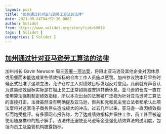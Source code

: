 ```yaml
---
layout: post
title: "加州通过针对亚马逊劳工算法的法律"
date: 2021-09-24T04:52:26.000Z
author: Solidot
from: https://www.solidot.org/story?sid=69039
tags: [ Solidot ]
categories: [ Solidot ]
---
```

<!--1632459146000-->
[加州通过针对亚马逊劳工算法的法律](https://www.solidot.org/story?sid=69039)
------

<div>
加州州长 Gavin Newsom 周三<a href="https://www.theverge.com/2021/9/9/22664846/amazon-labor-algorithms-warehouse-newsom-california-senate">签署一项法案</a>，将阻止亚马逊及其他企业对因休息或用餐而未能达成某些绩效指标的仓库工作人员施以惩罚。加州参议院本月早些时候正式批准了这项立法，允许仓库工人对绩效目标发起反对意见。此前就有声音认为这类绩效目标实际是在阻止员工正常如厕或安排其他休息。亚马逊的仓库一直在使用算法强制制定绩效指标，所以本次出台的法案被广泛视为针对亚马逊劳工算法的直接打击。法律虽然没有明确提及亚马逊，但共和党和民主党立法者都承认此项法案将对这家电子商务巨头造成极大的冲击。过去几年以来，亚马逊一直因绩效指标而饱受批评。有多家网点报告称，为了达成绩效指标并保住工作，员工甚至被迫使用随身携带的瓶子解手。该法律还迫使亚马逊等企业强化绩效算法的透明度，包括向员工及监管机构披露指标。
</div>
